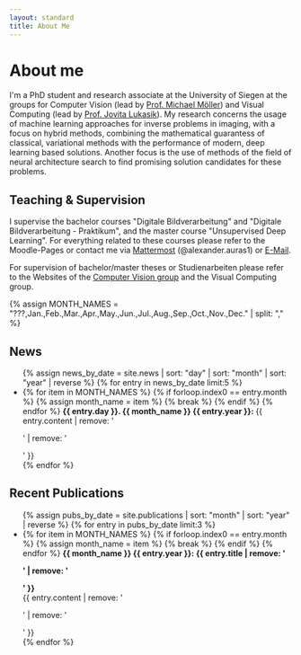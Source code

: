 ```yaml
---
layout: standard
title: About Me
---
```


<link rel="stylesheet" href="{{ "index.css" | relative_url }}">

# About me

I'm a PhD student and research associate at the University of Siegen at the groups for Computer Vision (lead by [Prof. Michael M&ouml;ller](https://scholar.google.com/citations?user=sxzdAGUAAAAJ&hl=de)) and Visual Computing (lead by [Prof. Jovita Lukasik](https://jovitalukasik.github.io/)). My research concerns the usage of machine learning approaches for inverse problems in imaging, with a focus on hybrid methods, combining the mathematical guarantess of classical, variational methods with the performance of modern, deep learning based solutions. Another focus is the use of methods of the field of neural architecture search to find promising solution candidates for these problems.

## Teaching & Supervision

I supervise the bachelor courses "Digitale Bildverarbeitung" and "Digitale Bildverarbeitung - Praktikum", and the master course "Unsupervised Deep Learning". For everything related to these courses please refer to the Moodle-Pages or contact me via [Mattermost](https://chat.rdi.zimt.uni-siegen.de/) (@alexander.auras1) or [E-Mail](mailto:alexander.auras@uni-siegen.de).

For supervision of bachelor/master theses or Studienarbeiten please refer to the Websites of the [Computer Vision group](https://www.vsa.informatik.uni-siegen.de/en/student-projects-0) and the Visual Computing group.

{% assign MONTH_NAMES = "???,Jan.,Feb.,Mar.,Apr.,May.,Jun.,Jul.,Aug.,Sep.,Oct.,Nov.,Dec." | split: "," %}
<h2>News</h2>
<ul>
  {% assign news_by_date = site.news | sort: "day" | sort: "month" | sort: "year" | reverse %}
  {% for entry in news_by_date limit:5 %}
  <li class="news-item">
    {% for item in MONTH_NAMES %}
      {% if forloop.index0 == entry.month %}
        {% assign month_name = item %}
        {% break %}
      {% endif %}
    {% endfor %}
    <strong>{{ entry.day }}. {{ month_name }} {{ entry.year }}: </strong>{{ entry.content | remove: '<p>' | remove: '</p>' }}
  </li>
  {% endfor %}
</ul>
<h2>Recent Publications</h2>
<ul>
  {% assign pubs_by_date = site.publications | sort: "month" | sort: "year" | reverse %}
  {% for entry in pubs_by_date limit:3 %}
  <li class="publication-item">
    {% for item in MONTH_NAMES %}
      {% if forloop.index0 == entry.month %}
        {% assign month_name = item %}
        {% break %}
      {% endif %}
    {% endfor %}
    <strong>{{ month_name }} {{ entry.year }}: </strong>
    <strong style="color: var(--text-color-emph)">{{ entry.title | remove: '<p>' | remove: '</p>' }}</strong><br/>
    <span>{{ entry.content | remove: '<p>' | remove: '</p>' }}</span>
  </li>
  {% endfor %}
</ul>
